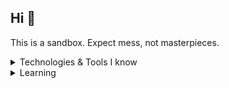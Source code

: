 ## Hi 👋

This is a sandbox. Expect mess, not masterpieces.

<details>
  <summary>Technologies & Tools I know</summary>

- Python  
- C
- Git

</details>

<details>
  <summary>Learning</summary>

- Vim  
- C++

</details>


<!--
**vbrk11/vbrk11** is a ✨ _special_ ✨ repository because its `README.md` (this file) appears on your GitHub profile.

Here are some ideas to get you started:

- 🔭 I’m currently working on ...
- 🌱 I’m currently learning ...
- 👯 I’m looking to collaborate on ...
- 🤔 I’m looking for help with ...
- 💬 Ask me about ...
- 📫 How to reach me: ...
- 😄 Pronouns: ...
- ⚡ Fun fact: ...
-->
